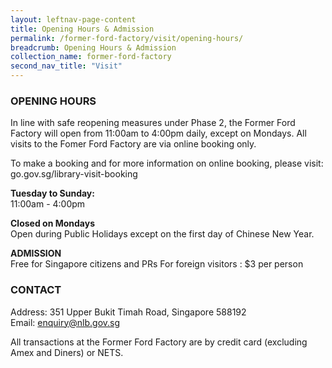 ```yaml
---
layout: leftnav-page-content
title: Opening Hours & Admission
permalink: /former-ford-factory/visit/opening-hours/
breadcrumb: Opening Hours & Admission
collection_name: former-ford-factory
second_nav_title: "Visit"
---
```

### OPENING HOURS

In line with safe reopening measures under Phase 2, the Former Ford Factory will open from 11:00am to 4:00pm daily, except on Mondays. All visits to the Fomer Ford Factory are via online booking only.

To make a booking and for more information on online booking, please visit: go.gov.sg/library-visit-booking


**Tuesday to Sunday:**<br>
11:00am - 4:00pm

**Closed on Mondays**<br>
Open during Public Holidays except on the first day of Chinese New Year.

**ADMISSION**<br>
Free for Singapore citizens and PRs
For foreign visitors : $3 per person

### CONTACT

Address: 351 Upper Bukit Timah Road, Singapore 588192<br>
Email: [enquiry@nlb.gov.sg](mailto:enquiry@nlb.gov.sg)

All transactions at the Former Ford Factory are by credit card (excluding Amex and Diners) or NETS. 
